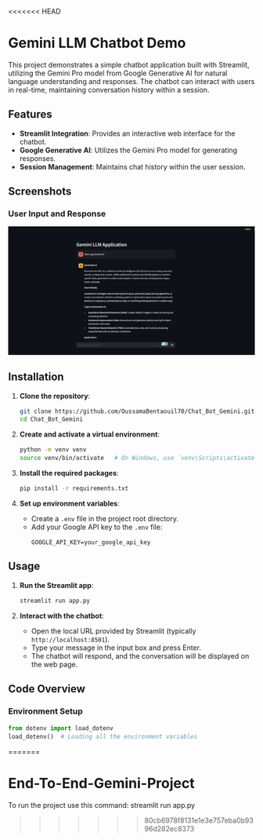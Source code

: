 <<<<<<< HEAD
# Gemini LLM Chatbot Demo

This project demonstrates a simple chatbot application built with Streamlit, utilizing the Gemini Pro model from Google Generative AI for natural language understanding and responses. The chatbot can interact with users in real-time, maintaining conversation history within a session.

## Features

- **Streamlit Integration**: Provides an interactive web interface for the chatbot.
- **Google Generative AI**: Utilizes the Gemini Pro model for generating responses.
- **Session Management**: Maintains chat history within the user session.

## Screenshots

### User Input and Response

![User Input and Response](assets/screenshots/Screenshot.png)

## Installation

1. **Clone the repository**:

   ```sh
   git clone https://github.com/OussamaBentaouil70/Chat_Bot_Gemini.git
   cd Chat_Bot_Gemini
   ```

2. **Create and activate a virtual environment**:

   ```sh
   python -m venv venv
   source venv/bin/activate   # On Windows, use `venv\Scripts\activate`
   ```

3. **Install the required packages**:

   ```sh
   pip install -r requirements.txt
   ```

4. **Set up environment variables**:
   - Create a `.env` file in the project root directory.
   - Add your Google API key to the `.env` file:
     ```
     GOOGLE_API_KEY=your_google_api_key
     ```

## Usage

1. **Run the Streamlit app**:

   ```sh
   streamlit run app.py
   ```

2. **Interact with the chatbot**:
   - Open the local URL provided by Streamlit (typically `http://localhost:8501`).
   - Type your message in the input box and press Enter.
   - The chatbot will respond, and the conversation will be displayed on the web page.

## Code Overview

### Environment Setup

```python
from dotenv import load_dotenv
load_dotenv()  # Loading all the environment variables
```
=======
# End-To-End-Gemini-Project
To run the project use this command: streamlit run app.py    
>>>>>>> 80cb6978f8131e1e3e757eba0b9396d282ec8373
